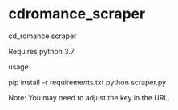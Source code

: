 # cdromance_scraper
cd_romance scraper

Requires python 3.7

usage

pip install -r requirements.txt
python scraper.py

Note: You may need to adjust the key in the URL.